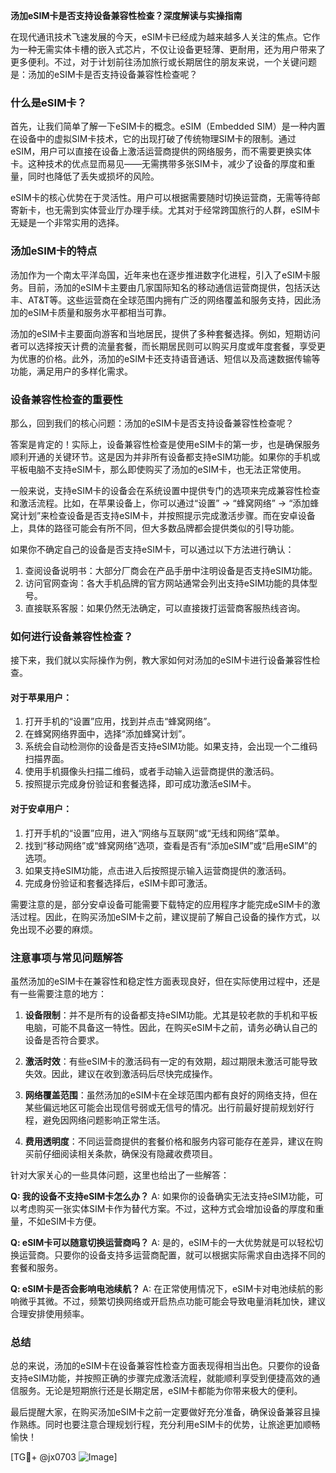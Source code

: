 **汤加eSIM卡是否支持设备兼容性检查？深度解读与实操指南**

在现代通讯技术飞速发展的今天，eSIM卡已经成为越来越多人关注的焦点。它作为一种无需实体卡槽的嵌入式芯片，不仅让设备更轻薄、更耐用，还为用户带来了更多便利。不过，对于计划前往汤加旅行或长期居住的朋友来说，一个关键问题是：汤加的eSIM卡是否支持设备兼容性检查呢？

### 什么是eSIM卡？

首先，让我们简单了解一下eSIM卡的概念。eSIM（Embedded SIM）是一种内置在设备中的虚拟SIM卡技术，它的出现打破了传统物理SIM卡的限制。通过eSIM，用户可以直接在设备上激活运营商提供的网络服务，而不需要更换实体卡。这种技术的优点显而易见——无需携带多张SIM卡，减少了设备的厚度和重量，同时也降低了丢失或损坏的风险。

eSIM卡的核心优势在于灵活性。用户可以根据需要随时切换运营商，无需等待邮寄新卡，也无需到实体营业厅办理手续。尤其对于经常跨国旅行的人群，eSIM卡无疑是一个非常实用的选择。

### 汤加eSIM卡的特点

汤加作为一个南太平洋岛国，近年来也在逐步推进数字化进程，引入了eSIM卡服务。目前，汤加的eSIM卡主要由几家国际知名的移动通信运营商提供，包括沃达丰、AT&T等。这些运营商在全球范围内拥有广泛的网络覆盖和服务支持，因此汤加的eSIM卡质量和服务水平都相当可靠。

汤加的eSIM卡主要面向游客和当地居民，提供了多种套餐选择。例如，短期访问者可以选择按天计费的流量套餐，而长期居民则可以购买月度或年度套餐，享受更为优惠的价格。此外，汤加的eSIM卡还支持语音通话、短信以及高速数据传输等功能，满足用户的多样化需求。

### 设备兼容性检查的重要性

那么，回到我们的核心问题：汤加的eSIM卡是否支持设备兼容性检查呢？

答案是肯定的！实际上，设备兼容性检查是使用eSIM卡的第一步，也是确保服务顺利开通的关键环节。这是因为并非所有设备都支持eSIM功能。如果你的手机或平板电脑不支持eSIM卡，那么即使购买了汤加的eSIM卡，也无法正常使用。

一般来说，支持eSIM卡的设备会在系统设置中提供专门的选项来完成兼容性检查和激活流程。比如，在苹果设备上，你可以通过“设置” -> “蜂窝网络” -> “添加蜂窝计划”来检查设备是否支持eSIM卡，并按照提示完成激活步骤。而在安卓设备上，具体的路径可能会有所不同，但大多数品牌都会提供类似的引导功能。

如果你不确定自己的设备是否支持eSIM卡，可以通过以下方法进行确认：

1. 查阅设备说明书：大部分厂商会在产品手册中注明设备是否支持eSIM功能。
2. 访问官网查询：各大手机品牌的官方网站通常会列出支持eSIM功能的具体型号。
3. 直接联系客服：如果仍然无法确定，可以直接拨打运营商客服热线咨询。

### 如何进行设备兼容性检查？

接下来，我们就以实际操作为例，教大家如何对汤加的eSIM卡进行设备兼容性检查。

#### 对于苹果用户：

1. 打开手机的“设置”应用，找到并点击“蜂窝网络”。
2. 在蜂窝网络界面中，选择“添加蜂窝计划”。
3. 系统会自动检测你的设备是否支持eSIM功能。如果支持，会出现一个二维码扫描界面。
4. 使用手机摄像头扫描二维码，或者手动输入运营商提供的激活码。
5. 按照提示完成身份验证和套餐选择，即可成功激活eSIM卡。

#### 对于安卓用户：

1. 打开手机的“设置”应用，进入“网络与互联网”或“无线和网络”菜单。
2. 找到“移动网络”或“蜂窝网络”选项，查看是否有“添加eSIM”或“启用eSIM”的选项。
3. 如果支持eSIM功能，点击进入后按照提示输入运营商提供的激活码。
4. 完成身份验证和套餐选择后，eSIM卡即可激活。

需要注意的是，部分安卓设备可能需要下载特定的应用程序才能完成eSIM卡的激活过程。因此，在购买汤加eSIM卡之前，建议提前了解自己设备的操作方式，以免出现不必要的麻烦。

### 注意事项与常见问题解答

虽然汤加的eSIM卡在兼容性和稳定性方面表现良好，但在实际使用过程中，还是有一些需要注意的地方：

1. **设备限制**：并不是所有的设备都支持eSIM功能。尤其是较老款的手机和平板电脑，可能不具备这一特性。因此，在购买eSIM卡之前，请务必确认自己的设备是否符合要求。

2. **激活时效**：有些eSIM卡的激活码有一定的有效期，超过期限未激活可能导致失效。因此，建议在收到激活码后尽快完成操作。

3. **网络覆盖范围**：虽然汤加的eSIM卡在全球范围内都有良好的网络支持，但在某些偏远地区可能会出现信号弱或无信号的情况。出行前最好提前规划好行程，避免因网络问题影响正常生活。

4. **费用透明度**：不同运营商提供的套餐价格和服务内容可能存在差异，建议在购买前仔细阅读相关条款，确保没有隐藏收费项目。

针对大家关心的一些具体问题，这里也给出了一些解答：

**Q: 我的设备不支持eSIM卡怎么办？**
A: 如果你的设备确实无法支持eSIM功能，可以考虑购买一张实体SIM卡作为替代方案。不过，这种方式会增加设备的厚度和重量，不如eSIM卡方便。

**Q: eSIM卡可以随意切换运营商吗？**
A: 是的，eSIM卡的一大优势就是可以轻松切换运营商。只要你的设备支持多运营商配置，就可以根据实际需求自由选择不同的套餐和服务。

**Q: eSIM卡是否会影响电池续航？**
A: 在正常使用情况下，eSIM卡对电池续航的影响微乎其微。不过，频繁切换网络或开启热点功能可能会导致电量消耗加快，建议合理安排使用频率。

### 总结

总的来说，汤加的eSIM卡在设备兼容性检查方面表现得相当出色。只要你的设备支持eSIM功能，并按照正确的步骤完成激活流程，就能顺利享受到便捷高效的通信服务。无论是短期旅行还是长期定居，eSIM卡都能为你带来极大的便利。

最后提醒大家，在购买汤加eSIM卡之前一定要做好充分准备，确保设备兼容且操作熟练。同时也要注意合理规划行程，充分利用eSIM卡的优势，让旅途更加顺畅愉快！

[TG💪+ @jx0703 ![Image](https://github.com/user-attachments/assets/dbca1d08-cadb-493c-b0ec-ad6f7a83f270)]